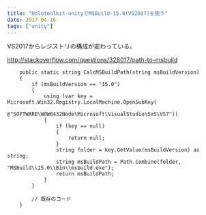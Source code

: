 ```yaml
---
title: "Holotoolkit-unityでMSBuild-15.0(VS2017)を使う"
date: 2017-04-16
tags: ["unity"]
---
```


VS2017からレジストリの構成が変わっている。


http://stackoverflow.com/questions/328017/path-to-msbuild

        public static string CalcMSBuildPath(string msBuildVersion)
        {
            if (msBuildVersion == "15.0")
            {
                using (var key = Microsoft.Win32.Registry.LocalMachine.OpenSubKey(
                    @"SOFTWARE\WOW6432Node\Microsoft\VisualStudio\SxS\VS7"))
                {
                    if (key == null)
                    {
                        return null;
                    }
                    string folder = key.GetValue(msBuildVersion) as string;
                    string msBuildPath = Path.Combine(folder, "MSBuild\\15.0\\Bin\\msbuild.exe");
                    return msBuildPath;
                }
            }

            // 既存のコード
        }

